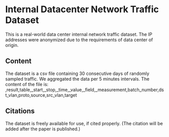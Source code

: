 # Internal Datacenter Network Traffic Dataset

This is a real-world data center internal network traffic dataset. The IP addresses were anonymized due to the requirements of data center of origin.

## Content
The dataset is a csv file containing 30 consecutive days of randomly sampled traffic. We aggregated the data per 5 minutes intervals. The content of the file is:
,result,table,_start,_stop,_time,_value,_field,_measurement,batch_number,dst_vlan,proto,source,src_vlan,target

## Citations
The dataset is freely available for use, if cited properly. (The citation will be added after the paper is published.)

